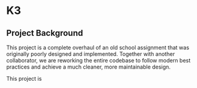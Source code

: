 # K3
## Project Background

This project is a complete overhaul of an old school assignment that was originally poorly designed and implemented. Together with another collaborator, we are reworking the entire codebase to follow modern best practices and achieve a much cleaner, more maintainable design.

This project is 